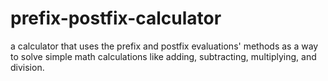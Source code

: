 # prefix-postfix-calculator
a calculator that uses the prefix and postfix evaluations' methods as a way to solve simple math calculations like adding, subtracting, multiplying, and division.
